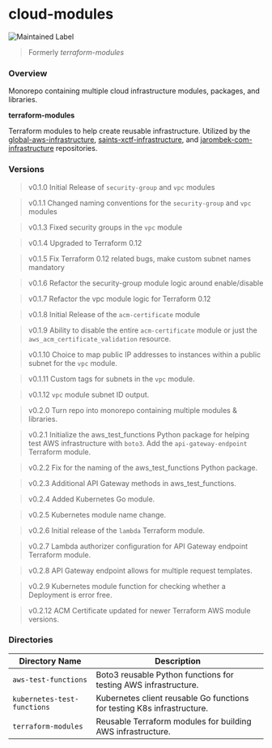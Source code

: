 # cloud-modules

![Maintained Label](https://img.shields.io/badge/Maintained-Yes-brightgreen?style=for-the-badge)

> Formerly *terraform-modules*

### Overview

Monorepo containing multiple cloud infrastructure modules, packages, and libraries.

**terraform-modules**

Terraform modules to help create reusable infrastructure.  Utilized by the
[global-aws-infrastructure](https://github.com/AJarombek/global-aws-infrastructure),
[saints-xctf-infrastructure](https://github.com/AJarombek/saints-xctf-infrastructure), and 
[jarombek-com-infrastructure](https://github.com/AJarombek/jarombek-com-infrastructure) repositories.

### Versions

> v0.1.0 Initial Release of `security-group` and `vpc` modules

> v0.1.1 Changed naming conventions for the `security-group` and `vpc` modules

> v0.1.3 Fixed security groups in the `vpc` module

> v0.1.4 Upgraded to Terraform 0.12

> v0.1.5 Fix Terraform 0.12 related bugs, make custom subnet names mandatory

> v0.1.6 Refactor the security-group module logic around enable/disable

> v0.1.7 Refactor the vpc module logic for Terraform 0.12

> v0.1.8 Initial Release of the `acm-certificate` module

> v0.1.9 Ability to disable the entire `acm-certificate` module or just the `aws_acm_certificate_validation` resource.

> v0.1.10 Choice to map public IP addresses to instances within a public subnet for the `vpc` module.

> v0.1.11 Custom tags for subnets in the `vpc` module.

> v0.1.12 `vpc` module subnet ID output.

> v0.2.0 Turn repo into monorepo containing multiple modules & libraries.

> v0.2.1 Initialize the aws_test_functions Python package for helping test AWS infrastructure with `boto3`.  Add the 
> `api-gateway-endpoint` Terraform module.

> v0.2.2 Fix for the naming of the aws_test_functions Python package.

> v0.2.3 Additional API Gateway methods in aws_test_functions.

> v0.2.4 Added Kubernetes Go module.

> v0.2.5 Kubernetes module name change.

> v0.2.6 Initial release of the `lambda` Terraform module.

> v0.2.7 Lambda authorizer configuration for API Gateway endpoint Terraform module.

> v0.2.8 API Gateway endpoint allows for multiple request templates.

> v0.2.9 Kubernetes module function for checking whether a Deployment is error free.

> v0.2.12 ACM Certificate updated for newer Terraform AWS module versions.

### Directories

| Directory Name              | Description                                                                 |
|-----------------------------|-----------------------------------------------------------------------------|
| `aws-test-functions`        | Boto3 reusable Python functions for testing AWS infrastructure.             |
| `kubernetes-test-functions` | Kubernetes client reusable Go functions for testing K8s infrastructure.     |
| `terraform-modules`         | Reusable Terraform modules for building AWS infrastructure.                 |